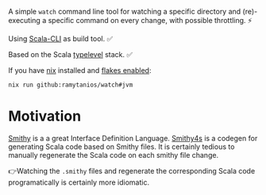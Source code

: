 A simple `watch` command line tool for watching a specific directory and 
(re)-executing a specific command on every change, with possible throttling. ⚡

Using [Scala-CLI](https://scala-cli.virtuslab.org/) as build tool. ✅

Based on the Scala  [typelevel](https://typelevel.org/) stack. ✅

If you have [nix](https://nixos.org/download.html) installed and [flakes enabled](https://nixos.wiki/wiki/Flakes#Enable_flakes):

```shell
nix run github:ramytanios/watch#jvm
```

# Motivation
[Smithy](https://smithy.io/2.0/index.html) is a a great Interface Definition Language. [Smithy4s](https://disneystreaming.github.io/smithy4s/) is a codegen for generating Scala code based on Smithy files.
It is certainly tedious to manually regenerate the Scala code on each smithy file change.

👉Watching the `.smithy` files and regenerate the corresponding Scala code programatically is certainly more idiomatic.

